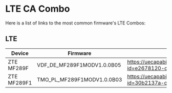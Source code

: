# LTE CA Combo
Here is a list of links to the most common firmware's LTE Combos:

## LTE
| Device   | Firmware           | LTE CAP                                                                               |
|----------|--------------------|---------------------------------------------------------------------------------------|
| ZTE MF289F   | VDF_DE_MF289F1MODV1.0.0B05          | https://uecapability.smartphonecombo.it/view/multi/?id=e2678120-ca1c-4fd6-9c8b-ac65b4058098 |
| ZTE MF289F1   | TMO_PL_MF289F1MODV1.0.0B03            | https://uecapability.smartphonecombo.it/view/multi/?id=30b2137a-c875-407a-ad89-0937bdec41c3 |
